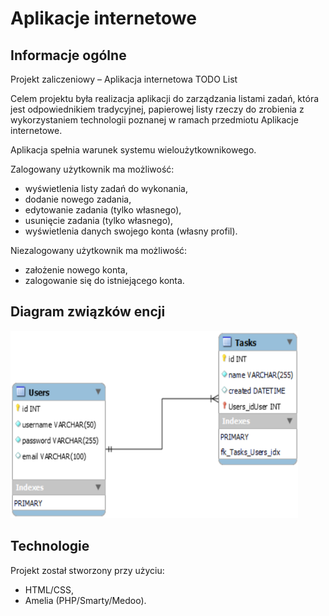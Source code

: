 # Aplikacje internetowe

## Informacje ogólne
Projekt zaliczeniowy – Aplikacja internetowa TODO List

Celem projektu była realizacja aplikacji do zarządzania listami zadań, która jest odpowiednikiem
tradycyjnej, papierowej listy rzeczy do zrobienia z wykorzystaniem technologii poznanej w ramach przedmiotu Aplikacje internetowe.

Aplikacja spełnia warunek systemu wieloużytkownikowego.

Zalogowany użytkownik ma możliwość:
* wyświetlenia listy zadań do wykonania,
* dodanie nowego zadania,
* edytowanie zadania (tylko własnego),
* usunięcie zadania (tylko własnego),
* wyświetlenia danych swojego konta (własny profil).

Niezalogowany użytkownik ma możliwość:
* założenie nowego konta, 
* zalogowanie się do istniejącego konta.

## Diagram związków encji

<p align="left"><img width="460" height="300" src="images/diagram_erd.png"></p>

## Technologie
Projekt został stworzony przy użyciu:
* HTML/CSS,
* Amelia (PHP/Smarty/Medoo).
